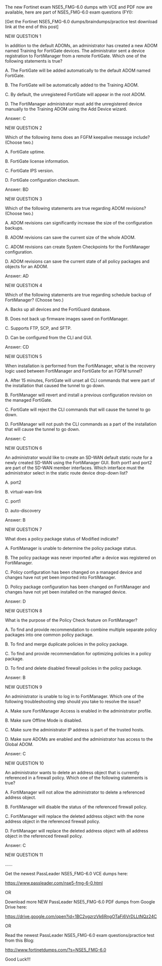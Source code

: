 The new Fortinet exam NSE5_FMG-6.0 dumps with VCE and PDF now are available, here are part of NSE5_FMG-6.0 exam questions (FYI):

 

[Get the Fortinet NSE5_FMG-6.0 dumps/braindumps/practice test download link at the end of this post]

 

NEW QUESTION 1

In addition to the default ADOMs, an administrator has created a new ADOM named Training for FortiGate devices. The administrator sent a device registration to FortiManager from a remote FortiGate. Which one of the following statements is true?

 

A.  The FortiGate will be added automatically to the default ADOM named FortiGate.

B. The FortiGate will be automatically added to the Training ADOM.

C. By default, the unregistered FortiGate will appear in the root ADOM.

D. The FortiManager administrator must add the unregistered device manually to the Training ADOM using the Add Device wizard.

 

Answer: C

 

NEW QUESTION 2

Which of the following items does an FGFM keepalive message include? (Choose two.)

 

A. FortiGate uptime.

B. FortiGate license information.

C. FortiGate IPS version.

D. FortiGate configuration checksum.

 

Answer: BD

 

NEW QUESTION 3

Which of the following statements are true regarding ADOM revisions? (Choose two.)

 

A. ADOM revisions can significantly increase the size of the configuration backups.

B. ADOM revisions can save the current size of the whole ADOM.

C. ADOM revisions can create System Checkpoints for the FortiManager configuration.

D. ADOM revisions can save the current state of all policy packages and objects for an ADOM.

 

Answer: AD

 

NEW QUESTION 4

Which of the following statements are true regarding schedule backup of FortiManager? (Choose two.)

 

A. Backs up all devices and the FortiGuard database.

B. Does not back up firmware images saved on FortiManager.

C. Supports FTP, SCP, and SFTP.

D. Can be configured from the CLI and GUI.

 

Answer: CD

 

NEW QUESTION 5

When installation is performed from the FortiManager, what is the recovery logic used between FortiManager and FortiGate for an FGFM tunnel?

 

A. After 15 minutes, FortiGate will unset all CLI commands that were part of the installation that caused the tunnel to go down.

B. FortiManager will revert and install a previous configuration revision on the managed FortiGate.

C. FortiGate will reject the CLI commands that will cause the tunnel to go down.

D. FortiManager will not push the CLI commands as a part of the installation that will cause the tunnel to go down.

 

Answer: C

 

NEW QUESTION 6

An administrator would like to create an SD-WAN default static route for a newly created SD-WAN using the FortiManager GUI. Both port1 and port2 are part of the SD-WAN member interfaces. Which interface must the administrator select in the static route device drop-down list?

 

A. port2

B. virtual-wan-link

C. port1

D. auto-discovery

 

Answer: B

 

NEW QUESTION 7

What does a policy package status of Modified indicate?

 

A. FortiManager is unable to determine the policy package status.

B. The policy package was never imported after a device was registered on FortiManager.

C. Policy configuration has been changed on a managed device and changes have not yet been imported into FortiManager.

D. Policy package configuration has been changed on FortiManager and changes have not yet been installed on the managed device.

 

Answer: D

 

NEW QUESTION 8

What is the purpose of the Policy Check feature on FortiManager?

 

A. To find and provide recommendation to combine multiple separate policy packages into one common policy package.

B. To find and merge duplicate policies in the policy package.

C. To find and provide recommendation for optimizing policies in a policy package.

D. To find and delete disabled firewall policies in the policy package.

 

Answer: B

 

NEW QUESTION 9

An administrator is unable to log in to FortiManager. Which one of the following troubleshooting step should you take to resolve the issue?

 

A. Make sure FortiManager Access is enabled in the administrator profile.

B. Make sure Offline Mode is disabled.

C. Make sure the administrator IP address is part of the trusted hosts.

D. Make sure ADOMs are enabled and the administrator has access to the Global ADOM.

 

Answer: C

 

NEW QUESTION 10

An administrator wants to delete an address object that is currently referenced in a firewall policy. Which one of the following statements is true?

 

A. FortiManager will not allow the administrator to delete a referenced address object.

B. FortiManager will disable the status of the referenced firewall policy.

C. FortiManager will replace the deleted address object with the none address object in the referenced firewall policy.

D. FortiManager will replace the deleted address object with all address object in the referenced firewall policy.

 

Answer: C

 

NEW QUESTION 11

......

 

Get the newest PassLeader NSE5_FMG-6.0 VCE dumps here:

 

https://www.passleader.com/nse5-fmg-6-0.html

 

OR

 

Download more NEW PassLeader NSE5_FMG-6.0 PDF dumps from Google Drive here:

 

https://drive.google.com/open?id=1BC2vgzrzVk6RngOTaFi6VrDLLtNQz24C

 

OR

 

Read the newest PassLeader NSE5_FMG-6.0 exam questions/practice test from this Blog:

 

http://www.fortinetdumps.com/?s=NSE5_FMG-6.0

 

Good Luck!!!
